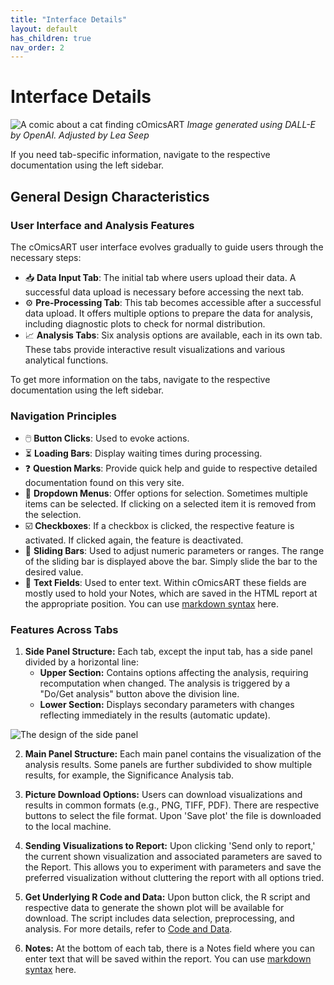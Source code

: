 ```yaml
---
title: "Interface Details"
layout: default
has_children: true
nav_order: 2
---
```


# Interface Details
![A comic about a cat finding cOmicsART](/cOmicsArt/assets/images/cOmicsOctopus.png)
*Image generated using DALL-E by OpenAI. Adjusted by Lea Seep*

If you need tab-specific information, navigate to the respective documentation using the left sidebar.

## General Design Characteristics

### User Interface and Analysis Features

The cOmicsART user interface evolves gradually to guide users through the necessary steps:

- 📥 **Data Input Tab**: The initial tab where users upload their data. A successful data upload is necessary before accessing the next tab.
- ⚙️ **Pre-Processing Tab**: This tab becomes accessible after a successful data upload. It offers multiple options to prepare the data for analysis, including diagnostic plots to check for normal distribution.
- 📈 **Analysis Tabs**: Six analysis options are available, each in its own tab. These tabs provide interactive result visualizations and various analytical functions.

To get more information on the tabs, navigate to the respective documentation using the left sidebar.

### Navigation Principles

- 🖱️ **Button Clicks**: Used to evoke actions.
- ⏳ **Loading Bars**: Display waiting times during processing.
- ❓ **Question Marks**: Provide quick help and guide to respective detailed documentation found on this very site.
- 🔽 **Dropdown Menus**: Offer options for selection. Sometimes multiple items can be selected. If clicking on a selected item it is removed from the selection.
- ☑️ **Checkboxes**: If a checkbox is clicked, the respective feature is activated. If clicked again, the feature is deactivated.
- 📏 **Sliding Bars**: Used to adjust numeric parameters or ranges. The range of the sliding bar is displayed above the bar. Simply slide the bar to the desired value.
- 📝 **Text Fields**: Used to enter text. Within cOmicsART these fields are mostly used to hold your Notes, which are saved in the HTML report at the appropriate position. You can use [markdown syntax](https://www.markdownguide.org/cheat-sheet/) here.

### Features Across Tabs

1. **Side Panel Structure:** Each tab, except the input tab, has a side panel divided by a horizontal line:
   - **Upper Section:** Contains options affecting the analysis, requiring recomputation when changed. The analysis is triggered by a "Do/Get analysis" button above the division line.
   - **Lower Section:** Displays secondary parameters with changes reflecting immediately in the results (automatic update).
   
![The design of the side panel](/cOmicsArt/assets/images/desing_principleSidePanel.png)
   
2. **Main Panel Structure:** Each main panel contains the visualization of the analysis results. Some panels are further subdivided to show multiple results, for example, the Significance Analysis tab.

3. **Picture Download Options:** Users can download visualizations and results in common formats (e.g., PNG, TIFF, PDF). There are respective buttons to select the file format. Upon 'Save plot' the file is downloaded to the local machine.

4. **Sending Visualizations to Report:** Upon clicking 'Send only to report,' the current shown visualization and associated parameters are saved to the Report. This allows you to experiment with parameters and save the preferred visualization without cluttering the report with all options tried.

5. **Get Underlying R Code and Data:** Upon button click, the R script and respective data to generate the shown plot will be available for download. The script includes data selection, preprocessing, and analysis. For more details, refer to [Code and Data](code-and-data.md).

6. **Notes:** At the bottom of each tab, there is a Notes field where you can enter text that will be saved within the report. You can use [markdown syntax](https://www.markdownguide.org/cheat-sheet/) here.
   


